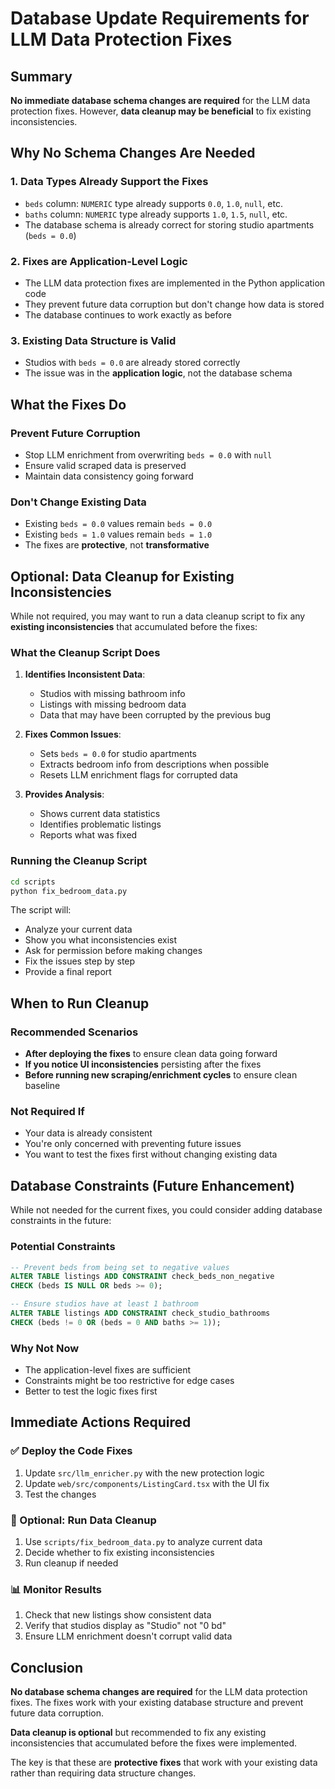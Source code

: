 # Database Update Requirements for LLM Data Protection Fixes

## Summary

**No immediate database schema changes are required** for the LLM data protection fixes. However, **data cleanup may be beneficial** to fix existing inconsistencies.

## Why No Schema Changes Are Needed

### 1. **Data Types Already Support the Fixes**
- `beds` column: `NUMERIC` type already supports `0.0`, `1.0`, `null`, etc.
- `baths` column: `NUMERIC` type already supports `1.0`, `1.5`, `null`, etc.
- The database schema is already correct for storing studio apartments (`beds = 0.0`)

### 2. **Fixes are Application-Level Logic**
- The LLM data protection fixes are implemented in the Python application code
- They prevent future data corruption but don't change how data is stored
- The database continues to work exactly as before

### 3. **Existing Data Structure is Valid**
- Studios with `beds = 0.0` are already stored correctly
- The issue was in the **application logic**, not the database schema

## What the Fixes Do

### **Prevent Future Corruption**
- Stop LLM enrichment from overwriting `beds = 0.0` with `null`
- Ensure valid scraped data is preserved
- Maintain data consistency going forward

### **Don't Change Existing Data**
- Existing `beds = 0.0` values remain `beds = 0.0`
- Existing `beds = 1.0` values remain `beds = 1.0`
- The fixes are **protective**, not **transformative**

## Optional: Data Cleanup for Existing Inconsistencies

While not required, you may want to run a data cleanup script to fix any **existing inconsistencies** that accumulated before the fixes:

### **What the Cleanup Script Does**
1. **Identifies Inconsistent Data**:
   - Studios with missing bathroom info
   - Listings with missing bedroom data
   - Data that may have been corrupted by the previous bug

2. **Fixes Common Issues**:
   - Sets `beds = 0.0` for studio apartments
   - Extracts bedroom info from descriptions when possible
   - Resets LLM enrichment flags for corrupted data

3. **Provides Analysis**:
   - Shows current data statistics
   - Identifies problematic listings
   - Reports what was fixed

### **Running the Cleanup Script**
```bash
cd scripts
python fix_bedroom_data.py
```

The script will:
- Analyze your current data
- Show you what inconsistencies exist
- Ask for permission before making changes
- Fix the issues step by step
- Provide a final report

## When to Run Cleanup

### **Recommended Scenarios**
- **After deploying the fixes** to ensure clean data going forward
- **If you notice UI inconsistencies** persisting after the fixes
- **Before running new scraping/enrichment cycles** to ensure clean baseline

### **Not Required If**
- Your data is already consistent
- You're only concerned with preventing future issues
- You want to test the fixes first without changing existing data

## Database Constraints (Future Enhancement)

While not needed for the current fixes, you could consider adding database constraints in the future:

### **Potential Constraints**
```sql
-- Prevent beds from being set to negative values
ALTER TABLE listings ADD CONSTRAINT check_beds_non_negative 
CHECK (beds IS NULL OR beds >= 0);

-- Ensure studios have at least 1 bathroom
ALTER TABLE listings ADD CONSTRAINT check_studio_bathrooms 
CHECK (beds != 0 OR (beds = 0 AND baths >= 1));
```

### **Why Not Now**
- The application-level fixes are sufficient
- Constraints might be too restrictive for edge cases
- Better to test the logic fixes first

## Immediate Actions Required

### **✅ Deploy the Code Fixes**
1. Update `src/llm_enricher.py` with the new protection logic
2. Update `web/src/components/ListingCard.tsx` with the UI fix
3. Test the changes

### **🔄 Optional: Run Data Cleanup**
1. Use `scripts/fix_bedroom_data.py` to analyze current data
2. Decide whether to fix existing inconsistencies
3. Run cleanup if needed

### **📊 Monitor Results**
1. Check that new listings show consistent data
2. Verify that studios display as "Studio" not "0 bd"
3. Ensure LLM enrichment doesn't corrupt valid data

## Conclusion

**No database schema changes are required** for the LLM data protection fixes. The fixes work with your existing database structure and prevent future data corruption.

**Data cleanup is optional** but recommended to fix any existing inconsistencies that accumulated before the fixes were implemented.

The key is that these are **protective fixes** that work with your existing data rather than requiring data structure changes.

